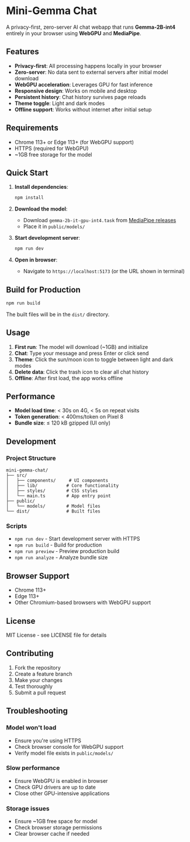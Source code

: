 

# Mini-Gemma Chat

A privacy-first, zero-server AI chat webapp that runs **Gemma-2B-int4** entirely in your browser using **WebGPU** and **MediaPipe**.

## Features

- **Privacy-first**: All processing happens locally in your browser
- **Zero-server**: No data sent to external servers after initial model download
- **WebGPU acceleration**: Leverages GPU for fast inference
- **Responsive design**: Works on mobile and desktop
- **Persistent history**: Chat history survives page reloads
- **Theme toggle**: Light and dark modes
- **Offline support**: Works without internet after initial setup

## Requirements

- Chrome 113+ or Edge 113+ (for WebGPU support)
- HTTPS (required for WebGPU)
- ~1GB free storage for the model

## Quick Start

1. **Install dependencies**:
   ```bash
   npm install
   ```

2. **Download the model**:
   - Download `gemma-2b-it-gpu-int4.task` from [MediaPipe releases](https://github.com/google/mediapipe/releases)
   - Place it in `public/models/`

3. **Start development server**:
   ```bash
   npm run dev
   ```

4. **Open in browser**:
   - Navigate to `https://localhost:5173` (or the URL shown in terminal)

## Build for Production

```bash
npm run build
```

The built files will be in the `dist/` directory.

## Usage

1. **First run**: The model will download (~1GB) and initialize
2. **Chat**: Type your message and press Enter or click send
3. **Theme**: Click the sun/moon icon to toggle between light and dark modes
4. **Delete data**: Click the trash icon to clear all chat history
5. **Offline**: After first load, the app works offline

## Performance

- **Model load time**: < 30s on 4G, < 5s on repeat visits
- **Token generation**: < 400ms/token on Pixel 8
- **Bundle size**: ≤ 120 kB gzipped (UI only)

## Development

### Project Structure
```
mini-gemma-chat/
├── src/
│   ├── components/     # UI components
│   ├── lib/           # Core functionality
│   ├── styles/        # CSS styles
│   └── main.ts        # App entry point
├── public/
│   └── models/        # Model files
└── dist/              # Built files
```

### Scripts
- `npm run dev` - Start development server with HTTPS
- `npm run build` - Build for production
- `npm run preview` - Preview production build
- `npm run analyze` - Analyze bundle size

## Browser Support

- Chrome 113+
- Edge 113+
- Other Chromium-based browsers with WebGPU support

## License

MIT License - see LICENSE file for details

## Contributing

1. Fork the repository
2. Create a feature branch
3. Make your changes
4. Test thoroughly
5. Submit a pull request

## Troubleshooting

### Model won't load
- Ensure you're using HTTPS
- Check browser console for WebGPU support
- Verify model file exists in `public/models/`

### Slow performance
- Ensure WebGPU is enabled in browser
- Check GPU drivers are up to date
- Close other GPU-intensive applications

### Storage issues
- Ensure ~1GB free space for model
- Check browser storage permissions
- Clear browser cache if needed

